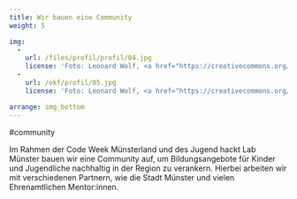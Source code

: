 ```yaml
---
title: Wir bauen eine Community
weight: 5

img:
  -
    url: /files/profil/profil/04.jpg
    license: 'Foto: Leonard Wolf, <a href="https://creativecommons.org/licenses/by/4.0/">CC BY 4.0</a>'
  -
    url: /okf/profil/05.jpg
    license: 'Foto: Leonard Wolf, <a href="https://creativecommons.org/licenses/by/4.0/">CC BY 4.0</a>'

arrange: img_bottom
---
```


#community

Im Rahmen der Code Week Münsterland und des Jugend hackt Lab Münster bauen wir eine Community auf, um Bildungsangebote für Kinder und Jugendliche nachhaltig in der Region zu verankern. Hierbei arbeiten wir mit verschiedenen Partnern, wie die Stadt Münster und vielen Ehrenamtlichen Mentor:innen.

